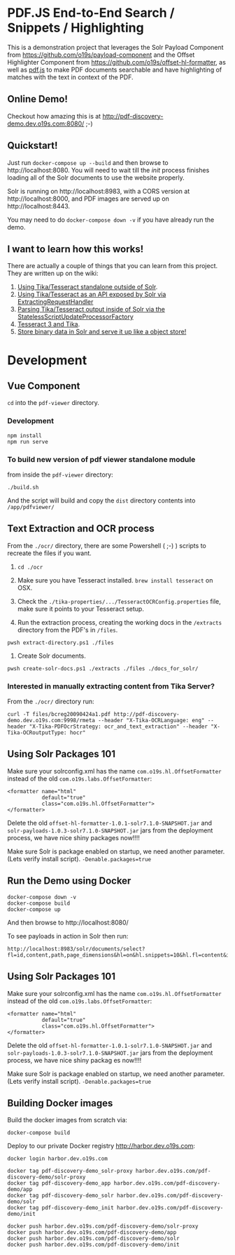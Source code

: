 # PDF.JS End-to-End Search / Snippets / Highlighting

This is a demonstration project that leverages the Solr Payload Component from https://github.com/o19s/payload-component and the Offset Highlighter Component from https://github.com/o19s/offset-hl-formatter, as well as [pdf.js](https://mozilla.github.io/pdf.js/) to make PDF documents searchable and have highlighting of matches with the text in context of the PDF.

## Online Demo!

Checkout how amazing this is at http://pdf-discovery-demo.dev.o19s.com:8080/ ;-)

## Quickstart!

Just run `docker-compose up --build` and then browse to http://localhost:8080.  You will need to wait till the _init_ process finishes loading all of the Solr documents to use the website properly.


Solr is running on http://localhost:8983, with a CORS version at http://localhost:8000, and PDF images are served up on http://localhost:8443.

You may need to do `docker-compose down -v` if you have already run the demo.

## I want to learn how this works!
There are actually a couple of things that you can learn from this project.  They are written up on the wiki:

1. [Using Tika/Tesseract standalone outside of Solr](https://github.com/o19s/pdf-discovery-demo/wiki/1.-Using-Tika-and-Tesseract-Outside-of-Solr).
1. [Using Tika/Tesseract as an API exposed by Solr via ExtractingRequestHandler](https://github.com/o19s/pdf-discovery-demo/wiki/2.-Using-Tika-and-Tesseract-as-an-API-exposed-by-Solr-via-ExtractingRequestHandler)
1. [Parsing Tika/Tesseract output inside of Solr via the StatelessScriptUpdateProcessorFactory](https://github.com/o19s/pdf-discovery-demo/wiki/3.-Parsing-Tika-Tesseract-Output-Inside-of-Solr-via-StatelessScriptUpdateProcessorFactory)
1. [Tesseract 3 and Tika](https://github.com/o19s/pdf-discovery-demo/wiki/Tesseract-3-and-Tika).
1. [Store binary data in Solr and serve it up like a object store!](https://github.com/o19s/pdf-discovery-demo/wiki/Store-binary-data-in-Solr-and-serve-it-up-like-a-object-store!)

# Development

## Vue Component
`cd` into the `pdf-viewer` directory.

### Development
```
npm install
npm run serve
```

### To build new version of pdf viewer standalone module
from inside the `pdf-viewer` directory:

```
./build.sh
```

And the script will build and copy the `dist` directory contents into `/app/pdfviewer/`

## Text Extraction and OCR process

From the `./ocr/` directory, there are some Powershell ( ;-) ) scripts to recreate the files if you want.

1. `cd ./ocr`

1. Make sure you have Tesseract installed.  `brew install tesseract` on OSX.

1. Check the `./tika-properties/.../TesseractOCRConfig.properties` file, make sure it points to your Tesseract setup.

1. Run the extraction process, creating the working docs in the `/extracts` directory from the PDF's in `/files`.

```
pwsh extract-directory.ps1 ./files
```

1. Create Solr documents.

```
pwsh create-solr-docs.ps1 ./extracts ./files ./docs_for_solr/
```

### Interested in manually extracting content from Tika Server?

From the `./ocr/` directory run:

```
curl -T files/bcreg20090424a1.pdf http://pdf-discovery-demo.dev.o19s.com:9998/rmeta --header "X-Tika-OCRLanguage: eng" --header "X-Tika-PDFOcrStrategy: ocr_and_text_extraction" --header "X-Tika-OCRoutputType: hocr"
```

## Using Solr Packages 101

Make sure your solrconfig.xml has the name `com.o19s.hl.OffsetFormatter` instead of the old `com.o19s.labs.OffsetFormatter`:

```
<formatter name="html"
           default="true"
           class="com.o19s.hl.OffsetFormatter">
</formatter>
```

Delete the old `offset-hl-formatter-1.0.1-solr7.1.0-SNAPSHOT.jar` and `solr-payloads-1.0.3-solr7.1.0-SNAPSHOT.jar` jars from the deployment process, we have nice shiny packages now!!!!

Make sure Solr is package enabled on startup, we need another parameter.  (Lets verify install script).  `-Denable.packages=true`

## Run the Demo using Docker

```
docker-compose down -v
docker-compose build
docker-compose up
```

And then browse to http://localhost:8080/

To see payloads in action in Solr then run:
```
http://localhost:8983/solr/documents/select?fl=id,content,path,page_dimensions&hl=on&hl.snippets=10&hl.fl=content&indent=on&q=taxes&wt=json&pl=on&echoParams=all
```

## Using Solr Packages 101

Make sure your solrconfig.xml has the name `com.o19s.hl.OffsetFormatter` instead of the old `com.o19s.labs.OffsetFormatter`:

```
<formatter name="html"
           default="true"
           class="com.o19s.hl.OffsetFormatter">
</formatter>
```

Delete the old `offset-hl-formatter-1.0.1-solr7.1.0-SNAPSHOT.jar` and `solr-payloads-1.0.3-solr7.1.0-SNAPSHOT.jar` jars from the deployment process, we have nice shiny packag
es now!!!!

Make sure Solr is package enabled on startup, we need another parameter.  (Lets verify install script).  `-Denable.packages=true`

## Building Docker images
Build the docker images from scratch via:

```
docker-compose build

```

Deploy to our private Docker registry http://harbor.dev.o19s.com:

```
docker login harbor.dev.o19s.com

docker tag pdf-discovery-demo_solr-proxy harbor.dev.o19s.com/pdf-discovery-demo/solr-proxy
docker tag pdf-discovery-demo_app harbor.dev.o19s.com/pdf-discovery-demo/app
docker tag pdf-discovery-demo_solr harbor.dev.o19s.com/pdf-discovery-demo/solr
docker tag pdf-discovery-demo_init harbor.dev.o19s.com/pdf-discovery-demo/init

docker push harbor.dev.o19s.com/pdf-discovery-demo/solr-proxy
docker push harbor.dev.o19s.com/pdf-discovery-demo/app
docker push harbor.dev.o19s.com/pdf-discovery-demo/solr
docker push harbor.dev.o19s.com/pdf-discovery-demo/init
